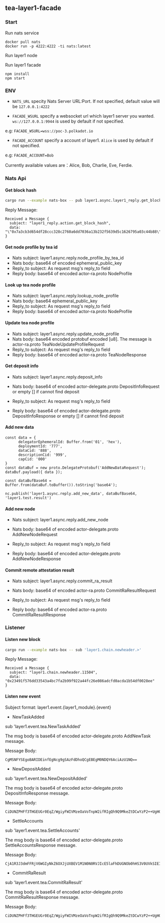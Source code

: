 ## tea-layer1-facade

### Start

Run nats service
```
docker pull nats
docker run -p 4222:4222 -ti nats:latest
```

Run layer1 node

Run layer1 facade
```
npm install
npm start
```

### ENV
- `NATS_URL` specity Nats Server URL:Port. If not specified, default value will be `127.0.0.1:4222`

- `FACADE_WSURL` specify a websocket url which layer1 server you wanted. `ws://127.0.0.1:9944` is used by default if not specified.

 e.g: `FACADE_WSURL=wss://poc-3.polkadot.io`

- `FACADE_ACCOUNT` specify a account of layer1. `Alice` is used by default if not specified.

e.g: `FACADE_ACCOUNT=Bob`

Currently available values are：Alice, Bob, Charlie, Eve, Ferdie.

### Nats Api

#### Get block hash
```bash
cargo run --example nats-box -- pub layer1.async.layer1_reply.get_block_hash 10
```

Reply Message:
```
Received a Message {
  subject: "layer1_reply.action.get_block_hash",
  data: "\"0x7a3cb3d654df28ccc328c2760a6dd7036a13b232f5639d5c1626795a03c44b88\""
}
```

#### Get node profile by tea id
- Nats subject: layer1.async.reply.node_profile_by_tea_id
- Nats body: base64 of encoded ephemeral_public_key
- Reply_to subject: As request msg's reply_to field
- Reply body: base64 of encoded actor-ra.proto NodeProfile

#### Look up tea node profile
- Nats subject: layer1.async.reply.lookup_node_profile
- Nats body: base64 ephemeral_public_key
- Reply_to subject: As request msg's reply_to field
- Reply body: base64 of encoded actor-ra.proto NodeProfile

#### Update tea node profile
- Nats subject: layer1.async.reply.update_node_profile
- Nats body: base64 encoded protobuf encoded [u8]. The message is actor-ra.proto TeaNodeUpdateProfileRequest
- Reply_to subject: As request msg's reply_to field
- Reply body: base64 of encoded actor-ra.proto TeaNodeResponse

#### Get deposit info
- Nats subject: layer1.async.reply.deposit_info
- Nats body: base64 of encoded actor-delegate.proto DepositInfoRequest or empty [] if cannot find deposit

- Reply_to subject: As request msg's reply_to field
- Reply body: base64 of encoded actor-delegate.proto DepositInfoResponse or empty [] if cannot find deposit

#### Add new data
```
const data = {
      delegatorEphemeralId: Buffer.from('01', 'hex'),
      deploymentId: '777',
      dataCid: '888',
      descriptionCid: '999',
      capCid: '000'
}
const dataBuf = new proto.DelegateProtobuf('AddNewDataRequest');
dataBuf.payload({ data });

const dataBufBase64 = Buffer.from(dataBuf.toBuffer()).toString('base64');

nc.publish('layer1.async.reply.add_new_data', dataBufBase64, 'layer1.test.result')
```

#### Add new node
- Nats subject: layer1.async.reply.add_new_node
- Nats body: base64 of encoded actor-delegate.proto AddNewNodeRequest 

- Reply_to subject: As request msg's reply_to field
- Reply body: base64 of encoded actor-delegate.proto AddNewNodeResponse

#### Commit remote attestation result
- Nats subject: layer1.async.reply.commit_ra_result
- Nats body: base64 of encoded actor-ra.proto CommitRaResultRequest

- Reply_to subject: As request msg's reply_to field
- Reply body: base64 of encoded actor-ra.proto CommitRaResultResponse

### Listener

#### Listen new block
```bash
cargo run --example nats-box -- sub 'layer1.chain.newheader.>'
```

Reply Message:
```
Received a Message {
  subject: "layer1.chain.newheader.11504",
  data: "0x23491f576dd33543a4bc7fa2b99f922a44fc26e086adcfd0acda1b54df0028ee"
}
```

#### Listen new event

Subject format: layer1.event.{layer1_module}.{event}

- NewTaskAdded

sub 'layer1.event.tea.NewTaskAdded'

The msg body is base64 of encoded actor-delegate.proto AddNewTask message.

Message Body:
```
CgMSNFYSEgoBARIDEinfEgNcg9gSAzFdDhoQCgEBEgM0NDQY6AciAzU1NQ==
```

- NewDepositAdded

sub 'layer1.event.tea.NewDepositAdded'

The msg body is base64 of encoded actor-delegate.proto DepositInfoResponse message.

Message Body:
```
CiDUNZPHFf3THGEUGr0EqZ/WgiyFWIVMzeOaVoTnpW2ifRIgQh9Q9MkeZtDCwYzP2++UgHQaPH6xifxFouGK4+4bGF8aIIicGleFmGDhjQvWtkiOYBVw3OfAbu4wy5imMQLwmXKkIkCAhkHcdsrhNTqm5058knUmbGx3Pzt8QnGnL3CXCt8xfeVN8RrfLREDdZj0TKJ/W0J2mRpOxaFNa2cWqufnKKYMKICAqOwFMDI=
```

- SettleAccounts

sub 'layer1.event.tea.SettleAccounts'

The msg body is base64 of encoded actor-delegate.proto SettleAccountsResponse message.

Message Body:
```
CjA1R3J3dmFFRjV6WGIyNkZ6OXJjUXBEV1M1N0N0RVJIcE5laFhDUGNOb0hHS3V0UVkSIEIfUPTJHmbQwsGMz9vvlIB0Gjx+sYn8RaLhiuPuGxhfGiCInBpXhZhg4Y0L1rZIjmAVcNznwG7uMMuYpjEC8JlypCJAgIZB3HbK4TU6pudOfJJ1Jmxsdz87fEJxpy9wlwrfMX3lTfEa3y0RA3WY9Eyif1tCdpkaTsWhTWtnFqrn5yimDCgAMDI=
```

- CommitRaResult

sub 'layer1.event.tea.CommitRaResult'

The msg body is base64 of encoded actor-delegate.proto CommitRaResultResponse message.

Message Body:
```
CiDUNZPHFf3THGEUGr0EqZ/WgiyFWIVMzeOaVoTnpW2ifRIgQh9Q9MkeZtDCwYzP2++UgHQaPH6xifxFouGK4+4bGF8aIIicGleFmGDhjQvWtkiOYBVw3OfAbu4wy5imMQLwmXKkIkCAhkHcdsrhNTqm5058knUmbGx3Pzt8QnGnL3CXCt8xfeVN8RrfLREDdZj0TKJ/W0J2mRpOxaFNa2cWqufnKKYMKICAqOwFMDI=
```
